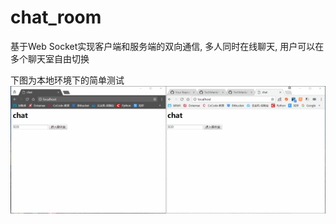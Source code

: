 # chat_room
基于Web Socket实现客户端和服务端的双向通信, 多人同时在线聊天, 用户可以在多个聊天室自由切换

下图为本地环境下的简单测试
![](https://github.com/TechManiaTC/chat_room/blob/master/static/chat.gif)
